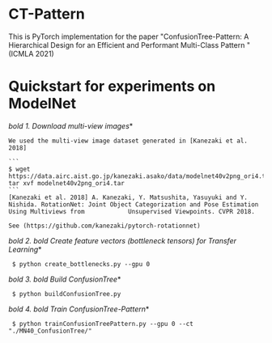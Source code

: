 #  CT-Pattern

This is PyTorch implementation for the paper "ConfusionTree-Pattern: A Hierarchical Design for an Efficient and Performant Multi-Class Pattern
" (ICMLA 2021)



# Quickstart for experiments on ModelNet

*bold 1. Download multi-view images**

    We used the multi-view image dataset generated in [Kanezaki et al. 2018]

    ```
    $ wget https://data.airc.aist.go.jp/kanezaki.asako/data/modelnet40v2png_ori4.tar; tar xvf modelnet40v2png_ori4.tar  
    ```
    [Kanezaki et al. 2018] A. Kanezaki, Y. Matsushita, Yasuyuki and Y. Nishida. RotationNet: Joint Object Categorization and Pose Estimation Using Multiviews from            Unsupervised Viewpoints. CVPR 2018.

    See (https://github.com/kanezaki/pytorch-rotationnet)



*bold 2. bold Create feature vectors (bottleneck tensors) for Transfer Learning**

   ```
    $ python create_bottlenecks.py --gpu 0 
   ```


*bold 3. bold Build ConfusionTree**

   ```
    $ python buildConfusionTree.py  
   ```


*bold 4. bold Train ConfusionTree-Pattern**

   ```
    $ python trainConfusionTreePattern.py --gpu 0 --ct "./MN40_ConfusionTree/" 
   ```

